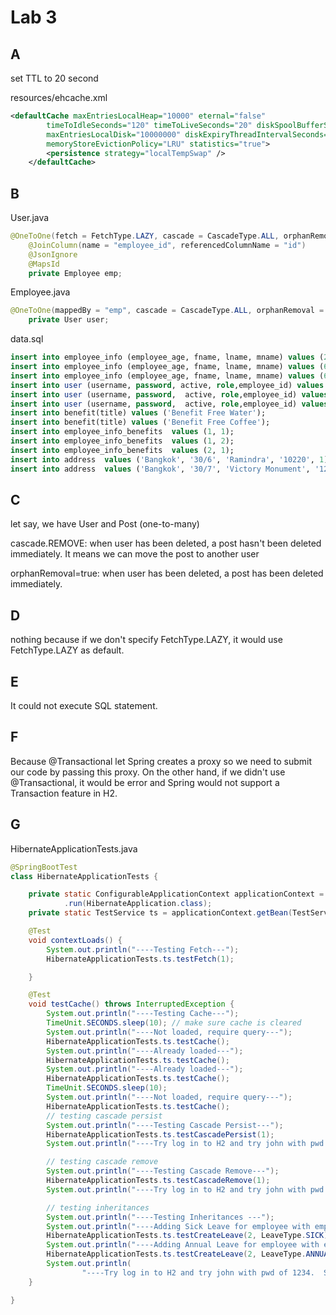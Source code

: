 # Lab 3

## A
set TTL to 20 second

resources/ehcache.xml
```xml
<defaultCache maxEntriesLocalHeap="10000" eternal="false"
		timeToIdleSeconds="120" timeToLiveSeconds="20" diskSpoolBufferSizeMB="30"
		maxEntriesLocalDisk="10000000" diskExpiryThreadIntervalSeconds="120"
		memoryStoreEvictionPolicy="LRU" statistics="true">
		<persistence strategy="localTempSwap" />
	</defaultCache>
```

## B

User.java
```java
@OneToOne(fetch = FetchType.LAZY, cascade = CascadeType.ALL, orphanRemoval = true)
	@JoinColumn(name = "employee_id", referencedColumnName = "id")
	@JsonIgnore
	@MapsId 
	private Employee emp;
```

Employee.java
```java
@OneToOne(mappedBy = "emp", cascade = CascadeType.ALL, orphanRemoval = true)
	private User user;
```

data.sql
```sql
insert into employee_info (employee_age, fname, lname, mname) values (20, 'Chaklam', 'Silpasuwanchai', ' ');
insert into employee_info (employee_age, fname, lname, mname) values (69, 'John', 'Cahill', ' ');
insert into employee_info (employee_age, fname, lname, mname) values (69, 'peter', 'x', ' ');
insert into user (username, password, active, role,employee_id) values ('chaklam', '$2y$12$2LA4/IzwsfoF.SFtdxwJIus48N6JwFzTdMwlrc9lXRHnA9EOBU7AS', true, 'ROLE_ADMIN',1);
insert into user (username, password,  active, role,employee_id) values ('john', '$2y$10$uwslZFS.czXR6VE7XzyBTuH.xGtdDmBBnioj2J/KZqJr0cHDEr3fa', true, 'ROLE_USER',2);
insert into user (username, password,  active, role,employee_id) values ('peter', '$2y$10$uwslZFS.czXR6VE7XzyBTuH.xGtdDmBBnioj2J/KZqJr0cHDEr3fa', true, 'ROLE_USER',3);
insert into benefit(title) values ('Benefit Free Water');
insert into benefit(title) values ('Benefit Free Coffee');
insert into employee_info_benefits  values (1, 1);
insert into employee_info_benefits  values (1, 2);
insert into employee_info_benefits  values (2, 1);
insert into address  values ('Bangkok', '30/6', 'Ramindra', '10220', 1);
insert into address  values ('Bangkok', '30/7', 'Victory Monument', '12220', 2);
```

## C

let say, we have User and Post (one-to-many) 

cascade.REMOVE: when user has been deleted, a post hasn't been deleted immediately. It means we can move the post to another user

orphanRemoval=true: when user has been deleted, a post has been deleted immediately.

## D

nothing because if we don't specify FetchType.LAZY, it would use FetchType.LAZY as default.

## E

It could not execute SQL statement.

## F

Because @Transactional let Spring creates a proxy so we need to submit our code by passing this proxy. On the other hand, if we didn't use @Transactional, it would be error and Spring would not support a Transaction feature in H2.

## G

HibernateApplicationTests.java
```java
@SpringBootTest
class HibernateApplicationTests {

	private static ConfigurableApplicationContext applicationContext = SpringApplication
			.run(HibernateApplication.class);
	private static TestService ts = applicationContext.getBean(TestService.class);

	@Test
	void contextLoads() {
		System.out.println("----Testing Fetch---");
		HibernateApplicationTests.ts.testFetch(1);

	}

	@Test
	void testCache() throws InterruptedException {
		System.out.println("----Testing Cache---");
		TimeUnit.SECONDS.sleep(10); // make sure cache is cleared
		System.out.println("----Not loaded, require query---");
		HibernateApplicationTests.ts.testCache();
		System.out.println("----Already loaded---");
		HibernateApplicationTests.ts.testCache();
		System.out.println("----Already loaded---");
		HibernateApplicationTests.ts.testCache();
		TimeUnit.SECONDS.sleep(10);
		System.out.println("----Not loaded, require query---");
		HibernateApplicationTests.ts.testCache();
		// testing cascade persist
		System.out.println("----Testing Cascade Persist---");
		HibernateApplicationTests.ts.testCascadePersist(1);
		System.out.println("----Try log in to H2 and try john with pwd of 1234.  See what has been persisted---");

		// testing cascade remove
		System.out.println("----Testing Cascade Remove---");
		HibernateApplicationTests.ts.testCascadeRemove(1);
		System.out.println("----Try log in to H2 and try john with pwd of 1234.  See what has been deleted---");

		// testing inheritances
		System.out.println("----Testing Inheritances ---");
		System.out.println("----Adding Sick Leave for employee with emp_user_id 1---");
		HibernateApplicationTests.ts.testCreateLeave(2, LeaveType.SICK);
		System.out.println("----Adding Annual Leave for employee with emp_user_id 1---");
		HibernateApplicationTests.ts.testCreateLeave(2, LeaveType.ANNUAL);
		System.out.println(
				"----Try log in to H2 and try john with pwd of 1234.  See what has been added in LEAVE table---");
	}

}
```